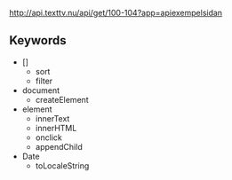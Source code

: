 http://api.texttv.nu/api/get/100-104?app=apiexempelsidan

## Keywords

* []
	* sort
	* filter
* document
	* createElement
* element
	* innerText
	* innerHTML
	* onclick
	* appendChild
* Date
	* toLocaleString
